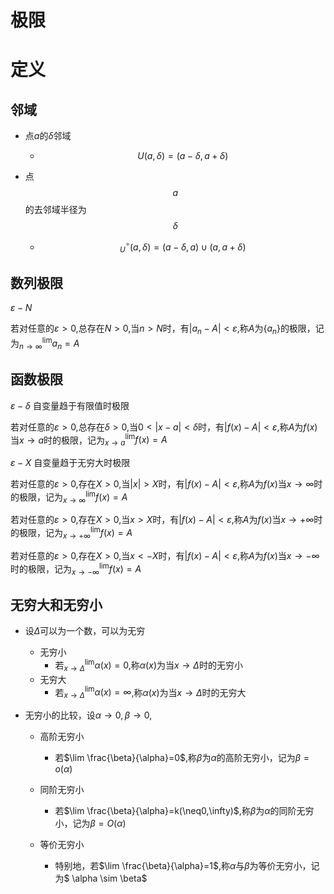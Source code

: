 # 极限

# 定义

## 邻域

+ 点$a$的$\delta$邻域
  + $$U(a,\delta)=(a-\delta,a+\delta)$$

+ 点$$a$$的去邻域半径为$$\delta$$
  + $$_U^\circ(a,\delta)=(a-\delta,a)\cup(a,a+\delta)$$



## 数列极限

$\varepsilon -N$

若对任意的$\varepsilon>0$,总存在$N>0$,当$n>N$时，有$|a_n-A|< \varepsilon$,称$A$为$\{a_n\}$的极限，记为$^{\lim}_{n \rightarrow \infty}a_n=A$   





## 函数极限

$\varepsilon - \delta$ 自变量趋于有限值时极限

若对任意的$\varepsilon>0$,总存在$\delta >0$,当$0<|x-a|<\delta$时，有$|f(x)-A|< \varepsilon$,称$A$为$f(x)$当$x \rightarrow a$时的极限，记为$^{\lim}_{x \rightarrow a}f(x)=A$   

$\varepsilon - X$ 自变量趋于无穷大时极限  

若对任意的$\varepsilon>0$,存在$X >0$,当$|x|>X$时，有$|f(x)-A|< \varepsilon$,称$A$为$f(x)$当$x \rightarrow \infty$时的极限，记为$^{\lim}_{x \rightarrow \infty}f(x)=A$

若对任意的$\varepsilon>0$,存在$X >0$,当$x>X$时，有$|f(x)-A|< \varepsilon$,称$A$为$f(x)$当$x \rightarrow +\infty$时的极限，记为$^{\lim}_{x \rightarrow +\infty}f(x)=A$

若对任意的$\varepsilon>0$,存在$X >0$,当$x<-X$时，有$|f(x)-A|< \varepsilon$,称$A$为$f(x)$当$x \rightarrow -\infty$时的极限，记为$^{\lim}_{x \rightarrow -\infty}f(x)=A$





## 无穷大和无穷小

+ 设$\Delta$可以为一个数，可以为无穷
  + 无穷小
    + 若$^{\lim}_{x \rightarrow \Delta}\alpha(x)=0$,称$\alpha(x)$为当$x \rightarrow \Delta$时的无穷小
  + 无穷大
    + 若$^{\lim}_{x \rightarrow \Delta}\alpha(x)=\infty$,称$\alpha(x)$为当$x \rightarrow \Delta$时的无穷大

+ 无穷小的比较，设$\alpha \rightarrow 0,\beta \rightarrow 0$,

  + 高阶无穷小

    + 若$\lim \frac{\beta}{\alpha}=0$,称$\beta$为$\alpha$的高阶无穷小，记为$\beta = o(\alpha)$

  + 同阶无穷小

    + 若$\lim \frac{\beta}{\alpha}=k(\neq0,\infty)$,称$\beta$为$\alpha$的同阶无穷小，记为$\beta = O(\alpha)$

  + 等价无穷小

    + 特别地，若$\lim \frac{\beta}{\alpha}=1$,称$\alpha$与$\beta$为等价无穷小，记为$ \alpha  \sim \beta$




















